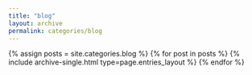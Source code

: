 ```yaml
---
title: "blog"
layout: archive
permalink: categories/blog
---
```

{% assign posts = site.categories.blog %}
{% for post in posts %} {% include archive-single.html type=page.entries_layout %} {% endfor %}
